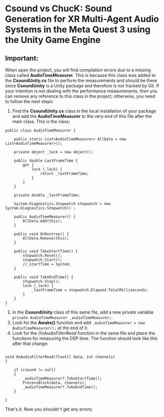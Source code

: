 # Csound vs ChucK: Sound Generation for XR Multi-Agent Audio Systems in the Meta Quest 3 using the Unity Game Engine

## Important:

When open the project, you will find compilation errors due to a missing class called **AudioTimeMeasurer**. 
This is because this class was added to the **CsoundUnity.cs** file to perform the measurements and should be there since **CsoundUnity** is a Unity package and therefore is not tracked by Git. 
If your intention is not dealing with the performance measurements, then you can remove any reference to this class in the project; otherwise, you need to follow the next steps:

1. Find the **CsoundUnity.cs** class in the local installation of your package and add the **AudioTimeMeasurer** to the very end of this file after the main class. This is the class:

```
public class AudioTimeMeasurer {

    public static List<AudioTimeMeasurer> AllData = new List<AudioTimeMeasurer>();

    private object _lock = new object();

    public double LastFrameTime {
        get {
            lock (_lock) {
                return _lastFrameTime;
            }
        }
    }

    private double _lastFrameTime;

    System.Diagnostics.Stopwatch stopwatch = new System.Diagnostics.Stopwatch() ;

    public AudioTimeMeasurer() {
        AllData.Add(this);
    }

    public void OnDestroy() {
        AllData.Remove(this);
    }

    public void TakeStartTime() {
        stopwatch.Reset();
        stopwatch.Start();
        //_startTime = System;
    }

    public void TakeEndTime() {
        stopwatch.Stop();
        lock (_lock) {
            _lastFrameTime = stopwatch.Elapsed.TotalMilliseconds;
        }
    }
}
```

2. In the **CsoundUnity** class of this same file, add a new private variable ``` private AudioTimeMeasurer _audioTimeMeasurer; ```.
3. Look for the **Awake()** function and add ``` _audioTimeMeasurer = new AudioTimeMeasurer(); ``` at the end of it.
4. Look for the *OnAudioFilterRead* function in the same file and place the functions for measuring the DSP time. The function should look like this after that change:

```

void OnAudioFilterRead(float[] data, int channels)
{
    
    if (csound != null)
    {
        _audioTimeMeasurer?.TakeStartTime();
        ProcessBlock(data, channels);
        _audioTimeMeasurer?.TakeEndTime();
    }
    
}

```

That's it. Now you shouldn't get any errors.

